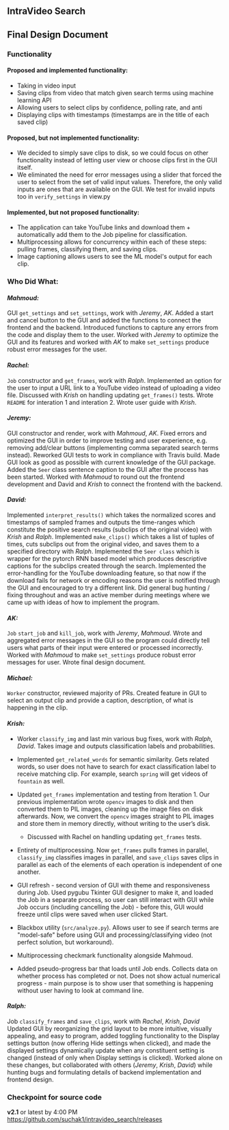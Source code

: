 ## IntraVideo Search
## Final Design Document

### Functionality
#### Proposed and implemented functionality:
- Taking in video input
- Saving clips from video that match given search terms using machine learning API
- Allowing users to select clips by confidence, polling rate, and anti
- Displaying clips with timestamps (timestamps are in the title of each saved clip)

#### Proposed, but not implemented functionality:
- We decided to simply save clips to disk, so we could focus on other functionality instead of letting user view or choose clips first in the GUI itself.
- We eliminated the need for error messages using a slider that forced the user to select from the set of valid input values. Therefore, the only valid inputs are ones that are available on the GUI. We test for invalid inputs too in `verify_settings` in view.py

#### Implemented, but not proposed functionality:
- The application can take YouTube links and download them + automatically add them to the Job pipeline for classification.
- Multiprocessing allows for concurrency within each of these steps: pulling frames, classifying them, and saving clips.
- Image captioning allows users to see the ML model's output for each clip.

### Who Did What:

#### *Mahmoud:*
GUI `get_settings` and `set_settings`, work with *Jeremy*, *AK*.
Added a start and cancel button to the GUI and added the functions to connect the frontend and the backend.
Introduced functions to capture any errors from the code and display them to the user.
Worked with *Jeremy* to optimize the GUI and its features and worked with *AK* to make `set_settings` produce robust error messages for the user.

#### *Rachel:*
`Job` constructor and `get_frames`, work with *Ralph*.
Implemented an option for the user to input a URL link to a YouTube video instead of uploading a video file.
Discussed with *Krish* on handling updating `get_frames()` tests.
Wrote `README` for interation 1 and interation 2.
Wrote user guide with *Krish*.

#### *Jeremy:*
GUI constructor and render, work with *Mahmoud*, *AK*.
Fixed errors and optimized the GUI in order to improve testing and user experience, e.g. removing add/clear buttons (implementing comma separated search terms instead). 
Reworked GUI tests to work in compliance with Travis build. 
Made GUI look as good as possible with current knowledge of the GUI package.
Added the `Seer` class sentence caption to the GUI after the process has been started.
Worked with *Mahmoud* to round out the frontend development and David and *Krish* to connect the frontend with the backend.

#### *David:*
Implemented `interpret_results()` which takes the normalized scores and timestamps of sampled frames and outputs the time-ranges which constitute the positive search results (subclips of the original video) with *Krish* and *Ralph*.
Implemented `make_clips()` which takes a list of tuples of times, cuts subclips out from the original video, and saves them to a specified directory with *Ralph*.
Implemented the `Seer class` which is wrapper for the pytorch RNN based model which produces descriptive captions for the subclips created through the search.
Implemented the error-handling for the YouTube downloading feature, so that now if the download fails for network or encoding reasons the user is notified through the GUI and encouraged to try a different link.
Did general bug hunting / fixing throughout and was an active member during meetings where we came up with ideas of how to implement the program.

#### *AK:*
`Job` `start_job` and `kill_job`, work with *Jeremy*, *Mahmoud*.
Wrote and aggregated error messages in the GUI so the program could directly tell users what parts of their input were entered or processed incorrectly.
Worked with *Mahmoud* to make `set_settings` produce robust error messages for user.
Wrote final design document.

#### *Michael:*
`Worker` constructor, reviewed majority of PRs.
Created feature in GUI to select an output clip and provide a caption, description, of what is happening in the clip.

#### *Krish:*
- Worker `classify_img` and last min various bug fixes, work with *Ralph*, *David*.
Takes image and outputs classification labels and probabilities.
- Implemented `get_related_words` for semantic similarity. Gets related words, so user does not have to search for exact classification label to receive matching clip. For example, search `spring` will get videos of `fountain` as well.
- Updated `get_frames` implementation and testing from Iteration 1. Our previous implementation wrote `opencv` images to disk and then converted them to PIL images, cleaning up the image files on disk afterwards. Now, we convert the `opencv` images straight to PIL images and store them in memory directly, without writing to the user’s disk.
    - Discussed with Rachel on handling updating `get_frames` tests.

- Entirety of multiprocessing. Now `get_frames` pulls frames in parallel, `classify_img` classifies images in parallel, and `save_clips` saves clips in parallel as each of the elements of each operation is independent of one another.

- GUI refresh - second version of GUI with theme and responsiveness during Job. Used pygubu Tkinter GUI designer to make it, and loaded the Job in a separate process, so user can still interact with GUI while Job occurs (including cancelling the Job) - before this, GUI would freeze until clips were saved when user clicked Start.

- Blackbox utility (`src/analyze.py`). Allows user to see if search terms are "model-safe" before using GUI and processing/classifying video (not perfect solution, but workaround).
- Multiprocessing checkmark functionality alongside Mahmoud.
- Added pseudo-progress bar that loads until Job ends. Collects data on whether process has completed or not. Does not show actual numerical progress - main purpose is to show user that something is happening without user having to look at command line.

#### *Ralph:*
Job `classify_frames` and `save_clips`, work with *Rachel*, *Krish*, *David*  
Updated GUI by reorganizing the grid layout to be more intuitive, visually appealing, and easy to program, added toggling functionality to the Display settings button (now offering Hide settings when clicked), and made the displayed settings dynamically update when any constituent setting is changed (instead of only when Display settings is clicked). Worked alone on these changes, but collaborated with others (*Jeremy*, *Krish*, *David*) while hunting bugs and formulating details of backend implementation and frontend design.

### Checkpoint for source code
**v2.1** or latest by 4:00 PM https://github.com/suchak1/intravideo_search/releases
